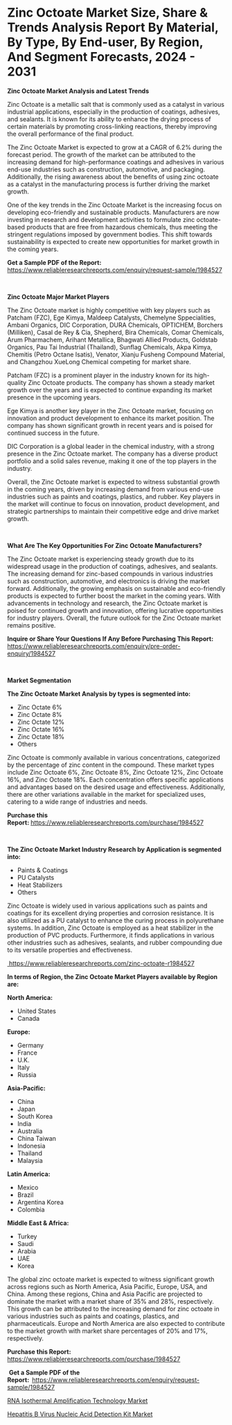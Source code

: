 <p><h1>Zinc Octoate Market Size, Share & Trends Analysis Report By Material, By Type, By End-user, By Region, And Segment Forecasts, 2024 - 2031</h1></p><p><strong>Zinc Octoate Market Analysis and Latest Trends</strong></p>
<p><p>Zinc Octoate is a metallic salt that is commonly used as a catalyst in various industrial applications, especially in the production of coatings, adhesives, and sealants. It is known for its ability to enhance the drying process of certain materials by promoting cross-linking reactions, thereby improving the overall performance of the final product.</p><p>The Zinc Octoate Market is expected to grow at a CAGR of 6.2% during the forecast period. The growth of the market can be attributed to the increasing demand for high-performance coatings and adhesives in various end-use industries such as construction, automotive, and packaging. Additionally, the rising awareness about the benefits of using zinc octoate as a catalyst in the manufacturing process is further driving the market growth.</p><p>One of the key trends in the Zinc Octoate Market is the increasing focus on developing eco-friendly and sustainable products. Manufacturers are now investing in research and development activities to formulate zinc octoate-based products that are free from hazardous chemicals, thus meeting the stringent regulations imposed by government bodies. This shift towards sustainability is expected to create new opportunities for market growth in the coming years.</p></p>
<p><strong>Get a Sample PDF of the Report:&nbsp;</strong> <a href="https://www.reliableresearchreports.com/enquiry/request-sample/1984527">https://www.reliableresearchreports.com/enquiry/request-sample/1984527</a></p>
<p>&nbsp;</p>
<p><strong>Zinc Octoate Major Market Players</strong></p>
<p><p>The Zinc Octoate market is highly competitive with key players such as Patcham (FZC), Ege Kimya, Maldeep Catalysts, Chemelyne Sppecialities, Ambani Organics, DIC Corporation, DURA Chemicals, OPTICHEM, Borchers (Milliken), Casal de Rey & Cia, Shepherd, Bira Chemicals, Comar Chemicals, Arum Pharmachem, Arihant Metallica, Bhagwati Allied Products, Goldstab Organics, Pau Tai Industrial (Thailand), Sunflag Chemicals, Akpa Kimya, Chemitis (Petro Octane Isatis), Venator, Xianju Fusheng Compound Material, and Changzhou XueLong Chemical competing for market share.</p><p>Patcham (FZC) is a prominent player in the industry known for its high-quality Zinc Octoate products. The company has shown a steady market growth over the years and is expected to continue expanding its market presence in the upcoming years.</p><p>Ege Kimya is another key player in the Zinc Octoate market, focusing on innovation and product development to enhance its market position. The company has shown significant growth in recent years and is poised for continued success in the future.</p><p>DIC Corporation is a global leader in the chemical industry, with a strong presence in the Zinc Octoate market. The company has a diverse product portfolio and a solid sales revenue, making it one of the top players in the industry.</p><p>Overall, the Zinc Octoate market is expected to witness substantial growth in the coming years, driven by increasing demand from various end-use industries such as paints and coatings, plastics, and rubber. Key players in the market will continue to focus on innovation, product development, and strategic partnerships to maintain their competitive edge and drive market growth.</p></p>
<p>&nbsp;</p>
<p><strong>What Are The Key Opportunities For Zinc Octoate Manufacturers?</strong></p>
<p><p>The Zinc Octoate market is experiencing steady growth due to its widespread usage in the production of coatings, adhesives, and sealants. The increasing demand for zinc-based compounds in various industries such as construction, automotive, and electronics is driving the market forward. Additionally, the growing emphasis on sustainable and eco-friendly products is expected to further boost the market in the coming years. With advancements in technology and research, the Zinc Octoate market is poised for continued growth and innovation, offering lucrative opportunities for industry players. Overall, the future outlook for the Zinc Octoate market remains positive.</p></p>
<p><strong>Inquire or Share Your Questions If Any Before Purchasing This Report:</strong> <a href="https://www.reliableresearchreports.com/enquiry/pre-order-enquiry/1984527">https://www.reliableresearchreports.com/enquiry/pre-order-enquiry/1984527</a></p>
<p>&nbsp;</p>
<p><strong>Market Segmentation</strong></p>
<p><strong>The Zinc Octoate Market Analysis by types is segmented into:</strong></p>
<p><ul><li>Zinc Octate 6%</li><li>Zinc Octate 8%</li><li>Zinc Octate 12%</li><li>Zinc Octate 16%</li><li>Zinc Octate 18%</li><li>Others</li></ul></p>
<p><p>Zinc Octoate is commonly available in various concentrations, categorized by the percentage of zinc content in the compound. These market types include Zinc Octoate 6%, Zinc Octoate 8%, Zinc Octoate 12%, Zinc Octoate 16%, and Zinc Octoate 18%. Each concentration offers specific applications and advantages based on the desired usage and effectiveness. Additionally, there are other variations available in the market for specialized uses, catering to a wide range of industries and needs.</p></p>
<p><strong>Purchase this Report:&nbsp;</strong><a href="https://www.reliableresearchreports.com/purchase/1984527">https://www.reliableresearchreports.com/purchase/1984527</a></p>
<p>&nbsp;</p>
<p><strong>The Zinc Octoate Market Industry Research by Application is segmented into:</strong></p>
<p><ul><li>Paints & Coatings</li><li>PU Catalysts</li><li>Heat Stabilizers</li><li>Others</li></ul></p>
<p><p>Zinc Octoate is widely used in various applications such as paints and coatings for its excellent drying properties and corrosion resistance. It is also utilized as a PU catalyst to enhance the curing process in polyurethane systems. In addition, Zinc Octoate is employed as a heat stabilizer in the production of PVC products. Furthermore, it finds applications in various other industries such as adhesives, sealants, and rubber compounding due to its versatile properties and effectiveness.</p></p>
<p><a href="https://www.reliableresearchreports.com/zinc-octoate-r1984527">&nbsp;https://www.reliableresearchreports.com/zinc-octoate-r1984527</a></p>
<p><strong>In terms of Region, the Zinc Octoate Market Players available by Region are:</strong></p>
<p>
    <p> <strong> North America: </strong>
        <ul>
            <li>United States</li>
            <li>Canada</li>
        </ul>
        </p> 
    <p> <strong> Europe: </strong>
        <ul>
            <li>Germany</li>
            <li>France</li>
            <li>U.K.</li>
            <li>Italy</li>
            <li>Russia</li>
        </ul>
        </p> 
    <p> <strong> Asia-Pacific: </strong>
        <ul>
            <li>China</li>
            <li>Japan</li>
            <li>South Korea</li>
            <li>India</li>
            <li>Australia</li>
            <li>China Taiwan</li>
            <li>Indonesia</li>
            <li>Thailand</li>
            <li>Malaysia</li>
        </ul>
        </p> 
    <p> <strong> Latin America: </strong>
        <ul>
            <li>Mexico</li>
            <li>Brazil</li>
            <li>Argentina Korea</li>
            <li>Colombia</li>
        </ul>
        </p> 
    <p> <strong> Middle East & Africa: </strong>
        <ul>
            <li>Turkey</li>
            <li>Saudi</li>
            <li>Arabia</li>
            <li>UAE</li>
            <li>Korea</li>
        </ul>
    </p>
    </p>
<p><p>The global zinc octoate market is expected to witness significant growth across regions such as North America, Asia Pacific, Europe, USA, and China. Among these regions, China and Asia Pacific are projected to dominate the market with a market share of 35% and 28%, respectively. This growth can be attributed to the increasing demand for zinc octoate in various industries such as paints and coatings, plastics, and pharmaceuticals. Europe and North America are also expected to contribute to the market growth with market share percentages of 20% and 17%, respectively.</p></p>
<p><strong>Purchase this Report: </strong><a href="https://www.reliableresearchreports.com/purchase/1984527">https://www.reliableresearchreports.com/purchase/1984527</a></p>
<p>&nbsp;<strong>Get a Sample PDF of the Report:&nbsp;&nbsp;</strong><a href="https://www.reliableresearchreports.com/enquiry/request-sample/1984527">https://www.reliableresearchreports.com/enquiry/request-sample/1984527</a></p>
<p><strong></strong></p>
<p><p><a href="https://github.com/vanielleho/Market-Research-Report-List-1/blob/main/rna-isothermal-amplification-technology-market.md">RNA Isothermal Amplification Technology Market</a></p><p><a href="https://github.com/PinkieRau13/Market-Research-Report-List-1/blob/main/hepatitis-b-virus-nucleic-acid-detection-kit-market.md">Hepatitis B Virus Nucleic Acid Detection Kit Market</a></p></p>